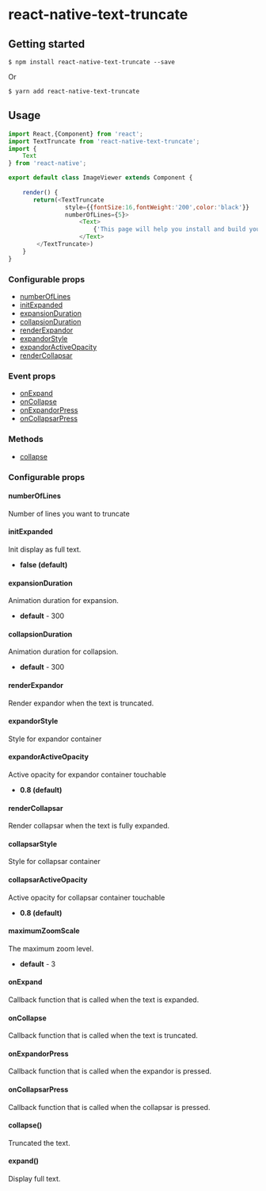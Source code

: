 # react-native-text-truncate

## Getting started

`$ npm install react-native-text-truncate --save`

Or

`$ yarn add react-native-text-truncate`



## Usage
```javascript
import React,{Component} from 'react';
import TextTruncate from 'react-native-text-truncate';
import {
    Text
} from 'react-native';

export default class ImageViewer extends Component {
    
    render() {
       return(<TextTruncate
                style={{fontSize:16,fontWeight:'200',color:'black'}}
                numberOfLines={5}>
                    <Text>
                        {'This page will help you install and build your first React Native app. If you already have React Native installed, you can skip ahead to the Tutorial.If you are coming from a web background, the easiest way to get started with React Native is with Expo tools because they allow you to start a project without installing and configuring Xcode or Android Studio. Expo CLI sets up a development environment on your local machine and you can be writing a React Native app within minutes. For instant development, you can use Snack to try React Native out directly in your web browser.If you are familiar with native development, you will likely want to use React Native CLI. It requires Xcode or Android Studio to get started. If you already have one of these tools installed, you should be able to get up and running within a few minutes. If they are not installed, you should expect to spend about an hour installing and configuring them.'}
                    </Text>
        </TextTruncate>)
    }
}
```

### Configurable props
* [numberOfLines](#numberOfLines)
* [initExpanded](#initExpanded)
* [expansionDuration](#expansionDuration)
* [collapsionDuration](#collapsionDuration)
* [renderExpandor](#renderExpandor)
* [expandorStyle](#expandorStyle)
* [expandorActiveOpacity](#expandorActiveOpacity)
* [renderCollapsar](#renderCollapsar)

### Event props
* [onExpand](#onExpand)
* [onCollapse](#onCollapse)
* [onExpandorPress](#onExpandorPress)
* [onCollapsarPress](#onCollapsarPress)

### Methods
* [collapse](#collapse)


### Configurable props

#### numberOfLines
Number of lines you want to truncate

#### initExpanded
Init display as full text.
* **false (default)**

#### expansionDuration
Animation duration for expansion.
* **default** - 300

#### collapsionDuration
Animation duration for collapsion.
* **default** - 300

#### renderExpandor
Render expandor when the text is truncated.

#### expandorStyle
Style for expandor container

#### expandorActiveOpacity
Active opacity for expandor container touchable
* **0.8 (default)**

#### renderCollapsar
Render collapsar when the text is fully expanded.

#### collapsarStyle
Style for collapsar container

#### collapsarActiveOpacity
Active opacity for collapsar container touchable
* **0.8 (default)**

#### maximumZoomScale
The maximum zoom level.
* **default** - 3

#### onExpand
Callback function that is called when the text is expanded.

#### onCollapse
Callback function that is called when the text is truncated.

#### onExpandorPress
Callback function that is called when the expandor is pressed.

#### onCollapsarPress
Callback function that is called when the collapsar is pressed.

#### collapse()

Truncated the text.

#### expand()

Display full text.

